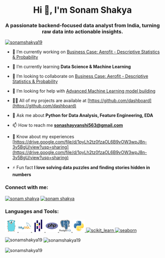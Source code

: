 <h1 align="center">Hi 👋, I'm Sonam Shakya</h1>
<h3 align="center">A passionate backend-focused data analyst from India, turning raw data into actionable insights.</h3>

<p align="left"> <a href="https://github.com/ryo-ma/github-profile-trophy"><img src="https://github-profile-trophy.vercel.app/?username=sonamshakya19" alt="sonamshakya19" /></a> </p>

- 🔭 I’m currently working on [Business Case: Aerofit - Descriptive Statistics & Probability](https://colab.research.google.com/drive/11PDc2ZMpvrHq0pV70QWuxYbCkO_zfuXj)

- 🌱 I’m currently learning **Data Science & Machine Learning**

- 👯 I’m looking to collaborate on [Business Case: Aerofit - Descriptive Statistics & Probability](https://colab.research.google.com/drive/11PDc2ZMpvrHq0pV70QWuxYbCkO_zfuXj)

- 🤝 I’m looking for help with [Advanced Machine Learning model building](https://colab.research.google.com/drive/11PDc2ZMpvrHq0pV70QWuxYbCkO_zfuXj)

- 👨‍💻 All of my projects are available at [https://github.com/dashboard](https://github.com/dashboard)

- 💬 Ask me about **Python for Data Analysis, Feature Engineering, EDA**

- 📫 How to reach me **sonashayvanshi563@gmail.com**

- 📄 Know about my experiences [https://drive.google.com/file/d/1pyLh2tz0fzaOL6B9vOW3wpJ8n-3v5BgU/view?usp=sharing](https://drive.google.com/file/d/1pyLh2tz0fzaOL6B9vOW3wpJ8n-3v5BgU/view?usp=sharing)

- ⚡ Fun fact **I love solving data puzzles and finding stories hidden in numbers**

<h3 align="left">Connect with me:</h3>
<p align="left">
<a href="https://linkedin.com/in/sonam shakya" target="blank"><img align="center" src="https://raw.githubusercontent.com/rahuldkjain/github-profile-readme-generator/master/src/images/icons/Social/linked-in-alt.svg" alt="sonam shakya" height="30" width="40" /></a>
<a href="https://fb.com/sonam shakya" target="blank"><img align="center" src="https://raw.githubusercontent.com/rahuldkjain/github-profile-readme-generator/master/src/images/icons/Social/facebook.svg" alt="sonam shakya" height="30" width="40" /></a>
</p>

<h3 align="left">Languages and Tools:</h3>
<p align="left"> <a href="https://golang.org" target="_blank" rel="noreferrer"> <img src="https://raw.githubusercontent.com/devicons/devicon/master/icons/go/go-original.svg" alt="go" width="40" height="40"/> </a> <a href="https://www.mysql.com/" target="_blank" rel="noreferrer"> <img src="https://raw.githubusercontent.com/devicons/devicon/master/icons/mysql/mysql-original-wordmark.svg" alt="mysql" width="40" height="40"/> </a> <a href="https://pandas.pydata.org/" target="_blank" rel="noreferrer"> <img src="https://raw.githubusercontent.com/devicons/devicon/2ae2a900d2f041da66e950e4d48052658d850630/icons/pandas/pandas-original.svg" alt="pandas" width="40" height="40"/> </a> <a href="https://www.php.net" target="_blank" rel="noreferrer"> <img src="https://raw.githubusercontent.com/devicons/devicon/master/icons/php/php-original.svg" alt="php" width="40" height="40"/> </a> <a href="https://www.postgresql.org" target="_blank" rel="noreferrer"> <img src="https://raw.githubusercontent.com/devicons/devicon/master/icons/postgresql/postgresql-original-wordmark.svg" alt="postgresql" width="40" height="40"/> </a> <a href="https://www.python.org" target="_blank" rel="noreferrer"> <img src="https://raw.githubusercontent.com/devicons/devicon/master/icons/python/python-original.svg" alt="python" width="40" height="40"/> </a> <a href="https://scikit-learn.org/" target="_blank" rel="noreferrer"> <img src="https://upload.wikimedia.org/wikipedia/commons/0/05/Scikit_learn_logo_small.svg" alt="scikit_learn" width="40" height="40"/> </a> <a href="https://seaborn.pydata.org/" target="_blank" rel="noreferrer"> <img src="https://seaborn.pydata.org/_images/logo-mark-lightbg.svg" alt="seaborn" width="40" height="40"/> </a> </p>

<p><img align="left" src="https://github-readme-stats.vercel.app/api/top-langs?username=sonamshakya19&show_icons=true&locale=en&layout=compact" alt="sonamshakya19" /></p>

<p>&nbsp;<img align="center" src="https://github-readme-stats.vercel.app/api?username=sonamshakya19&show_icons=true&locale=en" alt="sonamshakya19" /></p>

<p><img align="center" src="https://github-readme-streak-stats.herokuapp.com/?user=sonamshakya19&" alt="sonamshakya19" /></p>
